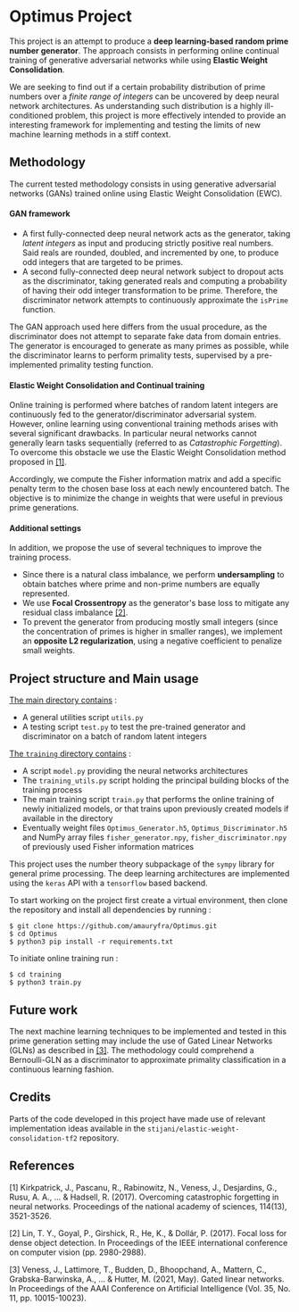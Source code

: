 # Optimus Project
This project is an attempt to produce a __deep learning-based random prime number generator__. The approach consists in performing online continual training of generative adversarial networks while using __Elastic Weight Consolidation__.

We are seeking to find out if a certain probability distribution of prime numbers over a _finite range of integers_ can be uncovered by deep neural network architectures. As understanding such distribution is a highly ill-conditioned problem, this project is more effectively intended to provide an interesting framework for implementing and testing the limits of new machine learning methods in a stiff context.  

## Methodology
The current tested methodology consists in using generative adversarial networks (GANs) trained online using Elastic Weight Consolidation (EWC).

#### GAN framework

* A first fully-connected deep neural network acts as the generator, taking _latent integers_ as input and producing strictly positive real numbers. Said reals are rounded, doubled, and incremented by one, to produce odd integers that are targeted to be primes.
* A second fully-connected deep neural network subject to dropout acts as the discriminator, taking generated reals and computing a probability of having their odd integer transformation to be prime. Therefore, the discriminator network attempts to continuously approximate the `isPrime` function.

The GAN approach used here differs from the usual procedure, as the discriminator does not attempt to separate fake data from domain entries. The generator is encouraged to generate as many primes as possible, while the discriminator learns to perform primality tests, supervised by a pre-implemented primality testing function.

#### Elastic Weight Consolidation and Continual training

Online training is performed where batches of random latent integers are continuously fed to the generator/discriminator adversarial system. However, online learning using conventional training methods arises with several significant drawbacks. In particular neural networks cannot generally learn tasks sequentially (referred to as _Catastrophic Forgetting_). To overcome this obstacle we use the Elastic Weight Consolidation method proposed in [[1]](#1).

Accordingly, we compute the Fisher information matrix and add a specific penalty term to the chosen base loss at each newly encountered batch. The objective is to minimize the change in weights that were useful in previous prime generations.

#### Additional settings

In addition, we propose the use of several techniques to improve the training process.

* Since there is a natural class imbalance, we perform __undersampling__ to obtain batches where prime and non-prime numbers are equally represented.
* We use __Focal Crossentropy__ as the generator's base loss to mitigate any residual class imbalance [[2]](#2).
* To prevent the generator from producing mostly small integers (since the concentration of primes is higher in smaller ranges), we implement an __opposite L2 regularization__, using a negative coefficient to penalize small weights.

## Project structure and Main usage
<ins>The main directory contains</ins> :
* A general utilities script `utils.py`
* A testing script `test.py` to test the pre-trained generator and discriminator on a batch of random latent integers

<ins>The `training` directory contains</ins> :
* A script `model.py` providing the neural networks architectures
* The `training_utils.py` script holding the principal building blocks of the training process
* The main training script `train.py` that performs the online training of newly initialized models, or that trains upon previously created models if available in the directory
* Eventually weight files `Optimus_Generator.h5`, `Optimus_Discriminator.h5` and NumPy array files `fisher_generator.npy`, `fisher_discriminator.npy` of previously used Fisher information matrices

This project uses the number theory subpackage of the `sympy` library for general prime processing. The deep learning architectures are implemented using the `keras` API with a `tensorflow` based backend.

To start working on the project first create a virtual environment, then clone the repository and install all dependencies by running :

```
$ git clone https://github.com/amauryfra/Optimus.git
$ cd Optimus
$ python3 pip install -r requirements.txt
```

To initiate online training run :

```
$ cd training
$ python3 train.py
```

## Future work

The next machine learning techniques to be implemented and tested in this prime generation setting may include the use of Gated Linear Networks (GLNs) as described in [[3]](#3). The methodology could comprehend a Bernoulli-GLN as a discriminator to approximate primality classification in a continuous learning fashion.

## Credits

Parts of the code developed in this project have made use of relevant implementation ideas available in the `stijani/elastic-weight-consolidation-tf2` repository.

## References
<a id="1">[1]</a>
Kirkpatrick, J., Pascanu, R., Rabinowitz, N., Veness, J., Desjardins, G., Rusu, A. A., ... & Hadsell, R. (2017). Overcoming catastrophic forgetting in neural networks. Proceedings of the national academy of sciences, 114(13), 3521-3526.

<a id="2">[2]</a>
Lin, T. Y., Goyal, P., Girshick, R., He, K., & Dollár, P. (2017). Focal loss for dense object detection. In Proceedings of the IEEE international conference on computer vision (pp. 2980-2988).

<a id="3">[3]</a>
Veness, J., Lattimore, T., Budden, D., Bhoopchand, A., Mattern, C., Grabska-Barwinska, A., ... & Hutter, M. (2021, May). Gated linear networks. In Proceedings of the AAAI Conference on Artificial Intelligence (Vol. 35, No. 11, pp. 10015-10023).
